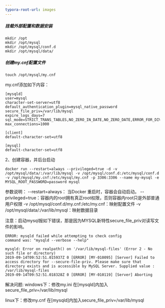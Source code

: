 ```yaml
---
typora-root-url: images
---
```


##### 挂载外部配置和数据安装

````shell
mkdir /opt
mkdir /opt/mysql
mkdir /opt/mysql/conf.d
mkdir /opt/mysql/data/
````



##### 创建my.cnf配置文件

````shell
touch /opt/mysql/my.cnf
````

my.cnf添加如下内容：

````shell
[mysqld]
user=mysql
character-set-server=utf8
default_authentication_plugin=mysql_native_password
secure_file_priv=/var/lib/mysql
expire_logs_days=7
sql_mode=STRICT_TRANS_TABLES,NO_ZERO_IN_DATE,NO_ZERO_DATE,ERROR_FOR_DIVISION_BY_ZERO,NO_ENGINE_SUBSTITUTION
max_connections=1000

[client]
default-character-set=utf8

[mysql]
default-character-set=utf8
````



2、创建容器，并后台启动

````shell
docker run --restart=always --privileged=true -d -v /opt/mysql/data/:/var/lib/mysql -v /opt/mysql/conf.d:/etc/mysql/conf.d -v /opt/mysql/my.cnf:/etc/mysql/my.cnf -p 3306:3306 --name my-mysql -e MYSQL_ROOT_PASSWORD=password mysql
````



参数说明：
--restart=always： 当Docker 重启时，容器会自动启动。
--privileged=true：容器内的root拥有真正root权限，否则容器内root只是外部普通用户权限
-v /opt/mysql/conf.d/my.cnf:/etc/my.cnf：映射配置文件
-v /opt/mysql/data/:/var/lib/mysql：映射数据目录

注意：启动mysql报如下错误，那是因为MYSQL新特性secure_file_priv对读写文件的影响。

````shell
ERROR: mysqld failed while attempting to check config
command was: "mysqld --verbose --help"

mysqld: Error on realpath() on '/var/lib/mysql-files' (Error 2 - No such file or directory)
2019-09-14T09:52:51.015937Z 0 [ERROR] [MY-010095] [Server] Failed to access directory for --secure-file-priv. Please make sure that directory exists and is accessible by MySQL Server. Supplied value : /var/lib/mysql-files
2019-09-14T09:52:51.018328Z 0 [ERROR] [MY-010119] [Server] Aborting
````



解决问题:
windows下：修改my.ini 在[mysqld]内加入secure_file_priv=/var/lib/mysql

linux下：修改my.cnf 在[mysqld]内加入secure_file_priv=/var/lib/mysql